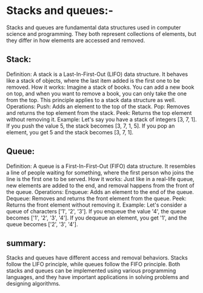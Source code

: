 # Stacks and queues:-

Stacks and queues are fundamental data structures used in computer science and programming. They both represent collections of elements, but they differ in how elements are accessed and removed.

## Stack:

Definition: A stack is a Last-In-First-Out (LIFO) data structure. It behaves like a stack of objects, where the last item added is the first one to be removed.
How it works: Imagine a stack of books. You can add a new book on top, and when you want to remove a book, you can only take the one from the top. This principle applies to a stack data structure as well.
Operations:
Push: Adds an element to the top of the stack.
Pop: Removes and returns the top element from the stack.
Peek: Returns the top element without removing it.
Example: Let's say you have a stack of integers [3, 7, 1]. If you push the value 5, the stack becomes [3, 7, 1, 5]. If you pop an element, you get 5 and the stack becomes [3, 7, 1].


## Queue:

Definition: A queue is a First-In-First-Out (FIFO) data structure. It resembles a line of people waiting for something, where the first person who joins the line is the first one to be served.
How it works: Just like in a real-life queue, new elements are added to the end, and removal happens from the front of the queue.
Operations:
Enqueue: Adds an element to the end of the queue.
Dequeue: Removes and returns the front element from the queue.
Peek: Returns the front element without removing it.
Example: Let's consider a queue of characters ['1', '2', '3']. If you enqueue the value '4', the queue becomes ['1', '2', '3', '4']. If you dequeue an element, you get '1', and the queue becomes ['2', '3', '4'].

## summary:

Stacks and queues have different access and removal behaviors.
Stacks follow the LIFO principle, while queues follow the FIFO principle.
Both stacks and queues can be implemented using various programming languages, and they have important applications in solving problems and designing algorithms.
